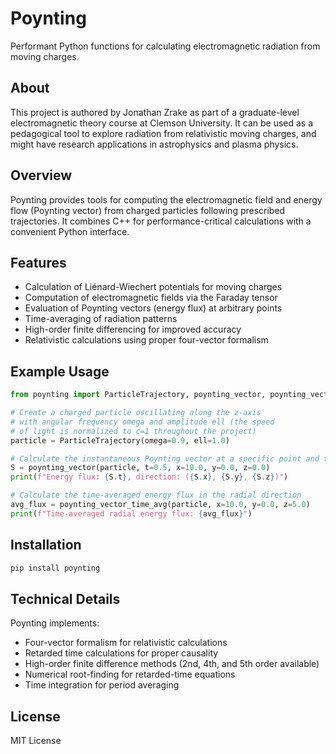 # Poynting

Performant Python functions for calculating electromagnetic radiation from moving charges.

## About

This project is authored by Jonathan Zrake as part of a graduate-level electromagnetic theory course at Clemson University. It can be used as a pedagogical tool to explore radiation from relativistic moving charges, and might have research applications in astrophysics and plasma physics.

## Overview

Poynting provides tools for computing the electromagnetic field and energy flow (Poynting vector) from charged particles following prescribed trajectories. It combines C++ for performance-critical calculations with a convenient Python interface.

## Features

- Calculation of Liénard-Wiechert potentials for moving charges
- Computation of electromagnetic fields via the Faraday tensor
- Evaluation of Poynting vectors (energy flux) at arbitrary points
- Time-averaging of radiation patterns
- High-order finite differencing for improved accuracy
- Relativistic calculations using proper four-vector formalism

## Example Usage

```python
from poynting import ParticleTrajectory, poynting_vector, poynting_vector_time_avg

# Create a charged particle oscillating along the z-axis
# with angular frequency omega and amplitude ell (the speed
# of light is normalized to c=1 throughout the project)
particle = ParticleTrajectory(omega=0.9, ell=1.0)

# Calculate the instantaneous Poynting vector at a specific point and time
S = poynting_vector(particle, t=0.5, x=10.0, y=0.0, z=0.0)
print(f"Energy flux: {S.t}, direction: ({S.x}, {S.y}, {S.z})")

# Calculate the time-averaged energy flux in the radial direction
avg_flux = poynting_vector_time_avg(particle, x=10.0, y=0.0, z=5.0)
print(f"Time-averaged radial energy flux: {avg_flux}")
```

## Installation

```bash
pip install poynting
```

## Technical Details

Poynting implements:
- Four-vector formalism for relativistic calculations
- Retarded time calculations for proper causality
- High-order finite difference methods (2nd, 4th, and 5th order available)
- Numerical root-finding for retarded-time equations
- Time integration for period averaging

## License

MIT License
